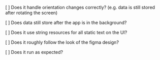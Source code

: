 [ ] Does it handle orientation changes correctly? (e.g. data is still stored after rotating the screen)

[ ] Does data still store after the app is in the background?

[ ] Does it use string resources for all static text on the UI?

[ ] Does it roughly follow the look of the figma design? 

[ ] Does it run as expected? 